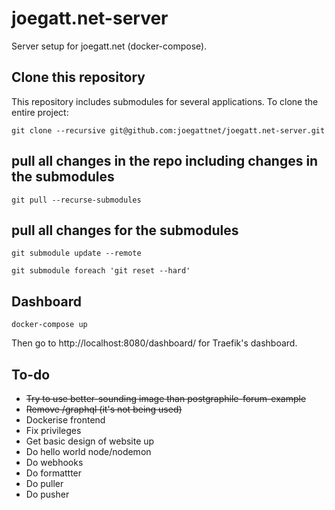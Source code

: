 # joegatt.net-server

Server setup for joegatt.net (docker-compose).

## Clone this repository

This repository includes submodules for several applications. To clone the entire project:

    git clone --recursive git@github.com:joegattnet/joegatt.net-server.git

## pull all changes in the repo including changes in the submodules

    git pull --recurse-submodules

## pull all changes for the submodules

    git submodule update --remote

    git submodule foreach 'git reset --hard'

## Dashboard

    docker-compose up

Then go to http://localhost:8080/dashboard/ for Traefik's dashboard.

## To-do
- ~~Try to use better-sounding image than postgraphile-forum-example~~
- ~~Remove /graphql (it's not being used)~~
- Dockerise frontend
- Fix privileges
- Get basic design of website up
- Do hello world node/nodemon
- Do webhooks
- Do formattter
- Do puller
- Do pusher
